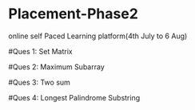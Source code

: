 # Placement-Phase2

online self Paced Learning platform(4th July to 6 Aug)

#Ques 1: Set Matrix  <br>

#Ques 2: Maximum Subarray<br>

#Ques 3: Two sum  

#Ques 4: Longest Palindrome Substring
